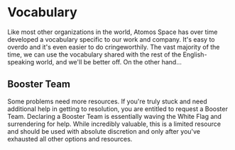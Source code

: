 # Vocabulary

Like most other organizations in the world, Atomos Space has over time developed a vocabulary specific to our work and company. It's easy to overdo and it's even easier to do cringeworthily. The vast majority of the time, we can use the vocabulary shared with the rest of the English-speaking world, and we'll be better off. On the other hand...

## Booster Team

Some problems need more resources. If you're truly stuck and need additional help in getting to resolution, you are entitled to request a Booster Team. Declaring a Booster Team is essentially waving the White Flag and surrendering for help. While incredibly valuable, this is a limited resource and should be used with absolute discretion and only after you've exhausted all other options and resources.  
